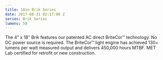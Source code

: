```yaml
---
title: 18in Brik Series
date: 2017-08-31 02:17:00 Z
series: Brik Series
lumens: 50
---
```


<p>
The 4″ x 18″ Brik features our patented AC direct BriteCor™ technology. No DC power source is required. The BriteCor™ light engine has achieved 130+ lumens per watt measured output and delivers 450,000 hours MTBF.  MET Lab certified for retrofit or new construction.
</p>